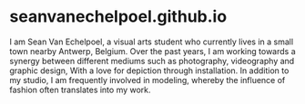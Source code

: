 # seanvanechelpoel.github.io
I am Sean Van Echelpoel, a visual arts student who currently  lives in a small town nearby Antwerp, Belgium.   Over the past years, I am working towards a synergy between  different mediums such as photography, videography and  graphic design, With a love for depiction through installation.   In addition to my studio, I am frequently involved in modeling,  whereby the influence of fashion often translates into my work.
